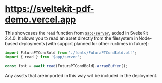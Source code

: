 # https://sveltekit-pdf-demo.vercel.app

This showcases the `read` function from [`$app/server`](https://kit.svelte.dev/docs/modules#$app-server), added in SvelteKit 2.4.0. It allows you to read an asset directly from the filesystem in Node-based deployments (with support planned for other runtimes in future):

```js
import FuturaPTCondBold from './fonts/FuturaPTCondBold.otf';
import { read } from '$app/server';

const font = await read(FuturaPTCondBold).arrayBuffer();
```

Any assets that are imported in this way will be included in the deployment.
